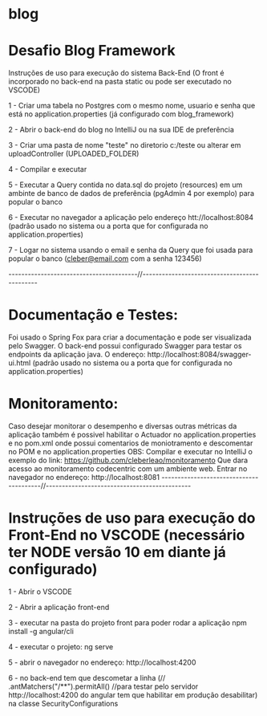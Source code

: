 # blog
# Desafio Blog Framework

Instruções de uso para execução do sistema Back-End (O front é incorporado no back-end na pasta static ou pode ser executado no VSCODE)

1 - Criar uma tabela no Postgres com o mesmo nome, usuario e senha que está no application.properties (já configurado com blog_framework)

2 - Abrir o back-end do blog no IntelliJ ou na sua IDE de preferência

3 - Criar uma pasta de nome "teste" no diretorio c:/teste ou alterar em uploadController (UPLOADED_FOLDER)

4 - Compilar e executar

5 - Executar a Query contida no data.sql do projeto (resources) em um ambinte de banco de dados de preferência (pgAdmin 4 por exemplo) para popular o banco

6 - Executar no navegador a aplicação pelo endereço htt://localhost:8084 (padrão usado no sistema ou a porta que for configurada no application.properties)

7 - Logar no sistema usando o email e senha da Query que foi usada para popular o banco (cleber@email.com com a senha 123456)

----------------------------------------//---------------------------------------------
# Documentação e Testes:
Foi usado o Spring Fox para criar a documentação e pode ser visualizada pelo Swagger.
O back-end possui configurado Swagger para testar os endpoints da aplicação java.
O endereço: http://localhost:8084/swagger-ui.html  (padrão usado no sistema ou a porta que for configurada no application.properties)

# Monitoramento:
Caso desejar monitorar o desempenho e diversas outras métricas da aplicação também é possivel habilitar o Actuador no application.properties e no pom.xml onde possui comentarios de moniotramento e descomentar no POM e no application.properties
OBS:
Compilar e executar no IntelliJ o exemplo do link: https://github.com/cleberleao/monitoramento
Que dara acesso ao monitoramento codecentric com um ambiente web.
Entrar no navegador no endereço: http://localhost:8081
----------------------------------------//---------------------------------------------

# Instruções de uso para execução do Front-End no VSCODE (necessário ter NODE versão 10 em diante já configurado) 

1 - Abrir o VSCODE

2 - Abrir a aplicação front-end

3 - executar na pasta do projeto front para poder rodar a aplicação npm install -g angular/cli

4 - executar o projeto: ng serve

5 - abrir o navegador no endereço: http://localhost:4200

6 - no back-end tem que descometar a linha (// .antMatchers("/**").permitAll() //para testar pelo servidor http://localhost:4200 do angular tem que habilitar em produção desabilitar) na classe SecurityConfigurations
